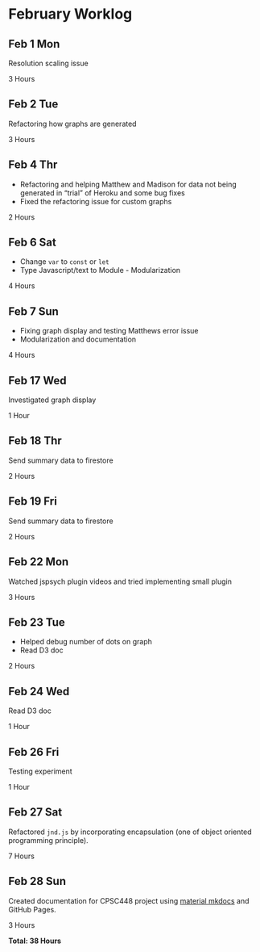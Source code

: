 # February Worklog

## Feb 1 Mon

Resolution scaling issue

3 Hours

## Feb 2 Tue

Refactoring how graphs are generated

3 Hours

## Feb 4 Thr

- Refactoring and helping Matthew and Madison for data not being generated in “trial” of Heroku and some bug fixes
- Fixed the refactoring issue for custom graphs

2 Hours

## Feb 6 Sat

- Change `var` to `const` or `let`
- Type Javascript/text to Module - Modularization

4 Hours

## Feb 7 Sun

- Fixing graph display and testing Matthews error issue
- Modularization and documentation

4 Hours

## Feb 17 Wed

Investigated graph display

1 Hour

## Feb 18 Thr

Send summary data to firestore

2 Hours

## Feb 19 Fri

Send summary data to firestore

2 Hours

## Feb 22 Mon

Watched jspsych plugin videos and tried implementing small plugin

3 Hours

## Feb 23 Tue

- Helped debug number of dots on graph
- Read D3 doc

2 Hours

## Feb 24 Wed

Read D3 doc

1 Hour

## Feb 26 Fri

Testing experiment

1 Hour


## Feb 27 Sat

Refactored `jnd.js` by incorporating encapsulation (one of object oriented programming principle).

7 Hours

## Feb 28 Sun

Created documentation for CPSC448 project using [material mkdocs](https://squidfunk.github.io/mkdocs-material/) and GitHub Pages.

3 Hours

**Total: 38 Hours**